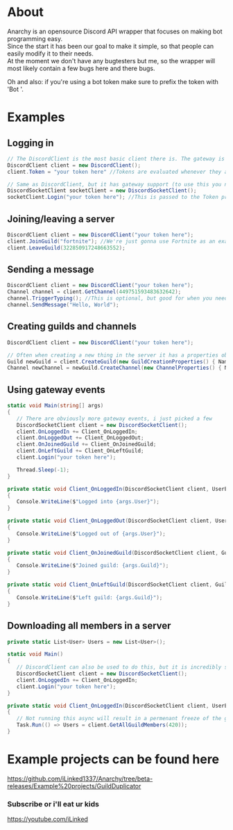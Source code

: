 # About
Anarchy is an opensource Discord API wrapper that focuses on making bot programming easy.<br>
Since the start it has been our goal to make it simple, so that people can easily modify it to their needs.<br>
At the moment we don't have any bugtesters but me, so the wrapper will most likely contain a few bugs here and there bugs.<br>

Oh and also: if you're using a bot token make sure to prefix the token with 'Bot '.<br>


# Examples

## Logging in
```csharp
// The DiscordClient is the most basic client there is. The gateway is NOT available for this client
DiscordClient client = new DiscordClient();
client.Token = "your token here" //Tokens are evaluated whenever they are put in here. It'll trigger an AccessDeniedException if it's invalid

// Same as DiscordClient, but it has gateway support (to use this you need to include Discord.Gateway)
DiscordSocketClient socketClient = new DiscordSocketClient();
socketClient.Login("your token here"); //This is passed to the Token property, meaning that an AccessDeniedException will also be triggered here if the token is invalid 
```

## Joining/leaving a server
```csharp
DiscordClient client = new DiscordClient("your token here");
client.JoinGuild("fortnite"); //We're just gonna use Fortnite as an example
client.LeaveGuild(322850917248663552);
```

## Sending a message
```csharp
DiscordClient client = new DiscordClient("your token here");
Channel channel = client.GetChannel(449751593483632642);
channel.TriggerTyping(); //This is optional, but good for when you need the cooldown of sending a channel message (if there is one)
channel.SendMessage("Hello, World");
```

## Creating guilds and channels
```csharp
DiscordClient client = new DiscordClient("your token here");

// Often when creating a new thing in the server it has a properties object that has some settings
Guild newGuild = client.CreateGuild(new GuildCreationProperties() { Name = "cool stuff", Icon = Image.FromFile("icon.png"), Region = "eu-central" });
Channel newChannel = newGuild.CreateChannel(new ChannelProperties() { Name = "my new channel", Type = ChannelType.Text });
```

## Using gateway events
```csharp
static void Main(string[] args)
{
   // There are obviously more gateway events, i just picked a few
   DiscordSocketClient client = new DiscordSocketClient();
   client.OnLoggedIn += Client_OnLoggedIn;
   client.OnLoggedOut += Client_OnLoggedOut;
   client.OnJoinedGuild += Client_OnJoinedGuild;
   client.OnLeftGuild += Client_OnLeftGuild;
   client.Login("your token here");

   Thread.Sleep(-1);
}

private static void Client_OnLoggedIn(DiscordSocketClient client, UserEventArgs args)
{
   Console.WriteLine($"Logged into {args.User}");
}

private static void Client_OnLoggedOut(DiscordSocketClient client, UserEventArgs args)
{
   Console.WriteLine($"Logged out of {args.User}");
}

private static void Client_OnJoinedGuild(DiscordSocketClient client, GuildEventArgs args)
{
   Console.WriteLine($"Joined guild: {args.Guild}");
}

private static void Client_OnLeftGuild(DiscordSocketClient client, GuildEventArgs args)
{
   Console.WriteLine($"Left guild: {args.Guild}");
}
```

## Downloading all members in a server
```csharp
private static List<User> Users = new List<User>();

static void Main()
{
   // DiscordClient can also be used to do this, but it is incredibly slow compared to the gateway method
   DiscordSocketClient client = new DiscordSocketClient();
   client.OnLoggedIn += Client_OnLoggedIn;
   client.Login("your token here");
}

private static void Client_OnLoggedIn(DiscordSocketClient client, UserEventArgs args)
{
   // Not running this async will result in a permenant freeze of the gateway
   Task.Run(() => Users = client.GetAllGuildMembers(420));
}
```

# Example projects can be found here
https://github.com/iLinked1337/Anarchy/tree/beta-releases/Example%20projects/GuildDuplicator



### Subscribe or i'll eat ur kids
https://youtube.com/iLinked
